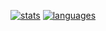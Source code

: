 [![stats](https://github-readme-stats.vercel.app/api?username=vhagedorn&theme=algolia&show_icons=true&count_private=true)](https://github.com/anuraghazra/github-readme-stats/)
[![languages](https://github-readme-stats.vercel.app/api/top-langs/?username=vhagedorn&layout=compact&theme=algolia)](https://github.com/anuraghazra/github-readme-stats/)

